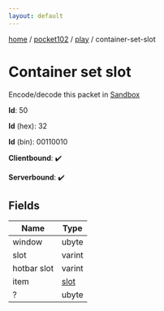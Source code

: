 ```yaml
---
layout: default
---
```


[home](/)  /  [pocket102](/protocol/pocket102)  /  [play](/protocol/pocket102/play)  /  container-set-slot

# Container set slot

Encode/decode this packet in [Sandbox](../../../sandbox/pocket102#Play.ContainerSetSlot)

**Id**: 50

**Id** (hex): 32

**Id** (bin): 00110010

**Clientbound**: ✔️

**Serverbound**: ✔️

## Fields

Name | Type
---|---
window | ubyte
slot | varint
hotbar slot | varint
item | [slot](/protocol/pocket102/types/slot)
? | ubyte
